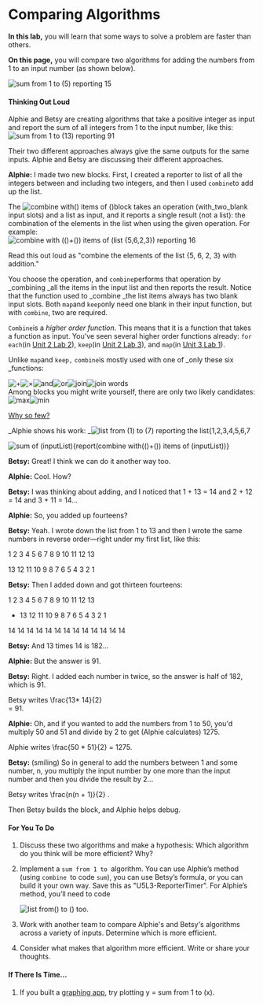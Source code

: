 # Comparing Algorithms

**In this lab,** you will learn that some ways to solve a problem are faster than others.

**On this page,** you will compare two algorithms for adding the numbers from 1 to an input number \(as shown below\).

![](https://bjc.edc.org/bjc-r/img/5-algorithms/sum-from-1-to-5-reporting.png "sum from 1 to \(5\) reporting 15")

#### Thinking Out Loud

Alphie and Betsy are creating algorithms that take a positive integer as input and report the sum of all integers from 1 to the input number, like this:  
![](https://bjc.edc.org/bjc-r/img/5-algorithms/sum-from-1-to-13-reporting.png "sum from 1 to \(13\) reporting 91")

Their two different approaches always give the same outputs for the same inputs. Alphie and Betsy are discussing their different approaches.

**Alphie:** I made two new blocks. First, I created a reporter to list of all the integers between and including two integers, and then I used `combine`to add up the list.

The ![](https://bjc.edc.org/bjc-r/img/blocks/combine.png "combine with\(\) items of \(\)")block takes an operation \(with\_two\_blank input slots\) and a list as input, and it reports a single result \(not a list\): the combination of the elements in the list when using the given operation. For example:  
![](https://bjc.edc.org/bjc-r/img/3-lists/combine-example-1.png "combine with \(\(\)+\(\)\) items of \(list {5,6,2,3}\) reporting 16")

Read this out loud as "combine the elements of the list {5, 6, 2, 3} with addition."

You choose the operation, and `combine`performs that operation by \_combining \_all the items in the input list and then reports the result. Notice that the function used to \_combine \_the list items always has two blank input slots. Both `map`and `keep`only need one blank in their input function, but with `combine`, two are required.

`Combine`is a _higher order function_. This means that it is a function that takes a function as input. You've seen several higher order functions already: `for each`\(in [Unit 2 Lab 2](https://bjc.edc.org/bjc-r/cur/programming/2-complexity/2-data-structures-art/1-the-for-each-block.html?topic=nyc_bjc%2F2-conditionals-abstraction.topic&course=bjc4nyc.html&novideo&noassignment)\), `keep`\(in [Unit 2 Lab 3](https://bjc.edc.org/bjc-r/cur/programming/2-complexity/3-predicates/2-keeping-list-items.html?topic=nyc_bjc%2F2-conditionals-abstraction.topic&course=bjc4nyc.html&novideo&noassignment)\), and `map`\(in [Unit 3 Lab 1](https://bjc.edc.org/bjc-r/cur/programming/3-lists/1-introduction-to-lists/4-mapping-over-list.html?topic=nyc_bjc%2F3-lists.topic&course=bjc4nyc.html&novideo&noassignment)\).

Unlike `map`and `keep,` `combine`is mostly used with one of \_only these six \_functions:

![](https://bjc.edc.org/bjc-r/img/3-lists/plus.png "+")![](https://bjc.edc.org/bjc-r/img/3-lists/times.png "×")![](https://bjc.edc.org/bjc-r/img/3-lists/and-block.png "and")![](https://bjc.edc.org/bjc-r/img/3-lists/or-block.png "or")![](https://bjc.edc.org/bjc-r/img/3-lists/join.png "join")![](https://bjc.edc.org/bjc-r/img/3-lists/join-words.png "join words")  
Among blocks you might write yourself, there are only two likely candidates:![](https://bjc.edc.org/bjc-r/img/3-lists/max.png "max")![](https://bjc.edc.org/bjc-r/img/3-lists/min.png "min")

[Why so few?](https://bjc.edc.org/bjc-r/cur/programming/5-algorithms/3-timing-experiments/1-comparing-algorithms.html?topic=nyc_bjc%2F5-algorithms.topic&course=bjc4nyc.html&novideo&noassignment#hint-3)

_Alphie shows his work: _![](https://bjc.edc.org/bjc-r/img/5-algorithms/list-from-1-to-7-reporting.png "list from \(1\) to \(7\) reporting the list{1,2,3,4,5,6,7")

![](https://bjc.edc.org/bjc-r/img/5-algorithms/sum-of-definition.png "sum of \(inputList\){report\(combine with\(\(\)+\(\)\) items of \(inputList\)\)}")

**Betsy:** Great! I think we can do it another way too.

**Alphie:** Cool. How?

**Betsy:** I was thinking about adding, and I noticed that 1 + 13 = 14 and 2 + 12 = 14 and 3 + 11 = 14...

**Alphie:** So, you added up fourteens?

**Betsy:** Yeah. I wrote down the list from 1 to 13 and then I wrote the same numbers in reverse order—right under my first list, like this:

1    2    3    4    5    6    7    8    9    10    11    12    13

13    12    11    10    9    8    7    6    5    4    3    2    1

**Betsy:** Then I added down and got thirteen fourteens:

1    2    3    4    5    6    7    8    9    10    11    12    13

* 13    12    11    10    9    8    7    6    5    4    3    2    1

14    14    14    14    14    14    14    14    14    14    14    14    14

**Betsy:** And 13 times 14 is 182...

**Alphie:** But the answer is 91.

**Betsy:** Right. I added each number in twice, so the answer is half of 182, which is 91.

Betsy writes \frac{13\* 14}{2}  
 = 91.

**Alphie:** Oh, and if you wanted to add the numbers from 1 to 50, you'd multiply 50 and 51 and divide by 2 to get \(Alphie calculates\) 1275.

Alphie writes \frac{50 \* 51}{2} = 1275.

**Betsy:** \(smiling\) So in general to add the numbers between 1 and some number, n, you multiply the input number by one more than the input number and then you divide the result by 2...

Betsy writes \frac{n\(n + 1\)}{2}.

Then Betsy builds the block, and Alphie helps debug.



#### For You To Do

1. Discuss these two algorithms and make a hypothesis: Which algorithm do you think will be more efficient? Why?
2. Implement a `sum from 1 to `algorithm. You can use Alphie’s method \(using `combine `to code `sum`\), you can use Betsy’s formula, or you can build it your own way. Save this as "U5L3-ReporterTimer". For Alphie’s method, you’ll need to code

   ![](https://bjc.edc.org/bjc-r/img/5-algorithms/list-from.png "list from\(\) to \(\)") too.

3. Work with another team to compare Alphie's and Betsy's algorithms across a variety of inputs. Determine which is more efficient.

4. Consider what makes that algorithm more efficient. Write or share your thoughts.

#### If There Is Time...

1. If you built a [graphing app](https://bjc.edc.org/bjc-r/cur/programming/3-lists/4-graphing/2-building-a-grapher.html?topic=nyc_bjc%2F5-algorithms.topic&course=bjc4nyc.html&novideo&noassignment), try plotting y = sum from 1 to \(x\).



